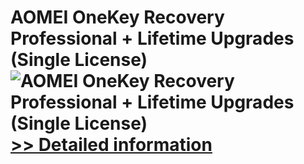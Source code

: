 # AOMEI OneKey Recovery Professional + Lifetime Upgrades (Single License)<br />![AOMEI OneKey Recovery Professional + Lifetime Upgrades (Single License)](https://mycommerce.akamaized.net/api/pimages/P300870434/BIG/300870434.PNG)<br />[>> Detailed information](https://secure.shareit.com/shareit/product.html?productid=300870434&affiliateid=200057808)